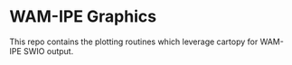 # WAM-IPE Graphics

This repo contains the plotting routines which leverage cartopy for WAM-IPE SWIO output.
